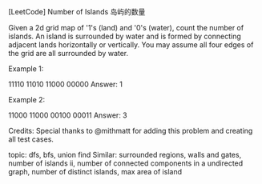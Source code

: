 [LeetCode] Number of Islands 岛屿的数量
 

Given a 2d grid map of '1's (land) and '0's (water), count the number of islands. An island is surrounded by water and is formed by connecting adjacent lands horizontally or vertically. You may assume all four edges of the grid are all surrounded by water.

Example 1:

11110
11010
11000
00000
Answer: 1

Example 2:

11000
11000
00100
00011
Answer: 3

Credits:
Special thanks to @mithmatt for adding this problem and creating all test cases.

topic: dfs, bfs, union find
Similar: surrounded regions, walls and gates, number of islands ii, number of connected components in a undirected graph,
number of distinct islands, max area of island
